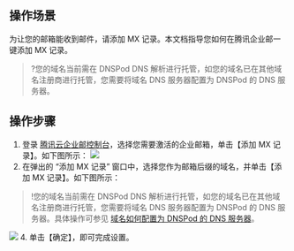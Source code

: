 
## 操作场景
为让您的邮箱能收到邮件，请添加 MX 记录。本文档指导您如何在腾讯企业邮一键添加 MX 记录。
>?您的域名当前需在 DNSPod DNS 解析进行托管，如您的域名已在其他域名注册商进行托管，您需要将域名 DNS 服务器配置为 DNSPod 的 DNS 服务器。

## 操作步骤
1. 登录 [腾讯云企业邮控制台](https://console.cloud.tencent.com/exmail/info)，选择您需要激活的企业邮箱，单击【添加 MX 记录】。如下图所示：
![](https://main.qcloudimg.com/raw/ee06873685dacfcaf9616ec8a9f686d4.png)
3. 在弹出的 “添加 MX 记录” 窗口中，选择您作为邮箱后缀的域名，并单击【添加 MX 记录】。如下图所示：
>!您的域名当前需在 DNSPod DNS 解析进行托管，如您的域名已在其他域名注册商进行托管，您需要将域名 DNS 服务器配置为 DNSPod 的 DNS 服务器。具体操作可参见 [域名如何配置为 DNSPod 的 DNS 服务器](https://docs.dnspod.cn/dns/6037215cb9640b6a785aa2f4/)。
>
![](https://main.qcloudimg.com/raw/1229cc69176a9e2442fe8a45d709b207.png)
4. 单击【确定】，即可完成设置。


